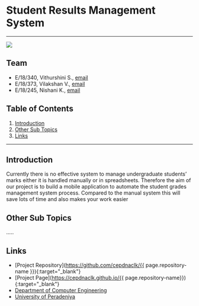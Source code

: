 <!-- ---
layout: home
permalink: index.html

<!-- # Please update this with your repository name and title
repository-name: eYY-XXX-project-template
title: -->


[comment]: # "This is the standard layout for the project, but you can clean this and use your own template"

# Student Results Management System

---

<p>
 <kbd><img src="https://mobilemarketingwatch.com/wp-content/uploads/2016/09/banner_bg-1500x928-1132x670.jpg"></kbd>
</p>


## Team
-  E/18/340, Vithurshini S., [email](mailto:e18340@eng.pdn.ac.lk)
-  E/18/373, Vilakshan V., [email](mailto:e18373@eng.pdn.ac.lk)
-  E/18/245, Nishani K., [email](mailto:e18245@eng.pdn.ac.lk)

## Table of Contents
1. [Introduction](#introduction)
2. [Other Sub Topics](#other-sub-topics)
3. [Links](#links)

---

## Introduction

 Currently there is no effective system to manage undergraduate students’ marks either it is handled manually or in spreadsheets. Therefore the aim of our project is to build a mobile application to automate the student grades management system process. Compared to the manual system this will save lots of time and also makes your work easier

## Other Sub Topics

.....

## Links

- [Project Repository](https://github.com/cepdnaclk/{{ page.repository-name }}){:target="_blank"}
- [Project Page](https://cepdnaclk.github.io/{{ page.repository-name}}){:target="_blank"}
- [Department of Computer Engineering](http://www.ce.pdn.ac.lk/)
- [University of Peradeniya](https://eng.pdn.ac.lk/)


[//]: # (Please refer this to learn more about Markdown syntax)
[//]: # (https://github.com/adam-p/markdown-here/wiki/Markdown-Cheatsheet)
